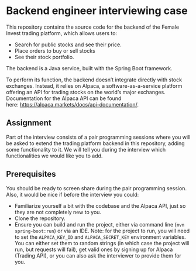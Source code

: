# Backend engineer interviewing case

This repository contains the source code for the backend of the Female Invest trading platform, which allows users to:

- Search for public stocks and see their price.
- Place orders to buy or sell stocks
- See their stock portfolio.

The backend is a Java service, built with the Spring Boot framework.

To perform its function, the backend doesn’t integrate directly with stock exchanges. Instead, it relies on Alpaca, a software-as-a-service platform offering an API for trading stocks on the world’s major exchanges. Documentation for the Alpaca API can be found here: https://alpaca.markets/docs/api-documentation/.

## Assignment

Part of the interview consists of a pair programming sessions where you will be asked to extend the trading platform backend in this repository, adding some functionality to it. We will tell you during the interview which functionalities we would like you to add.

## Prerequisites

You should be ready to screen share during the pair programming session. Also, it would be nice if before the interview you could:

- Familiarize yourself a bit with the codebase and the Alpaca API, just so they are not completely new to you.
- Clone the repository.
- Ensure you can build and run the project, either via command line (`mvn spring-boot:run`) or via an IDE. Note: for the project to run, you will need to set the `ALPACA_KEY_ID` and `ALPACA_SECRET_KEY` environment variables. You can either set them to random strings (in which case the project will run, but requests will fail), get valid ones by signing up for Alpaca (Trading API), or you can also ask the interviewer to provide them for you.
